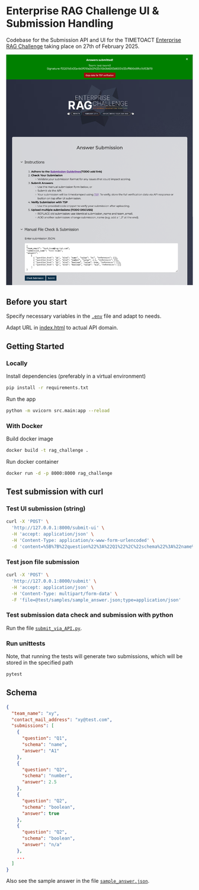 # Enterprise RAG Challenge UI & Submission Handling

Codebase for the Submission API and UI for the TIMETOACT 
[Enterprise RAG Challenge](https://www.timetoact-group.at/details/enterprise-rag-challenge) 
taking place on 27th of February 2025.

![UI_sample_image.png](UI_sample_image.png)

## Before you start
Specify necessary variables in the [`.env`](.env) file and adapt to needs.

Adapt URL in [index.html](src/index.html) to actual API domain.



## Getting Started
### Locally
Install dependencies (preferably in a virtual environment)
```bash
pip install -r requirements.txt
```

Run the app
```bash
python -m uvicorn src.main:app --reload
```

### With Docker
Build docker image
```bash
docker build -t rag_challenge .
```

Run docker container
```bash
docker run -d -p 8000:8000 rag_challenge
```


## Test submission with curl

### Test UI submission (string)

```bash
curl -X 'POST' \
  'http://127.0.0.1:8000/submit-ui' \
  -H 'accept: application/json' \
  -H 'Content-Type: application/x-www-form-urlencoded' \
  -d 'content=%5B%7B%22question%22%3A%22Q1%22%2C%22schema%22%3A%22name%22%2C%22answer%22%3A%22A1%22%7D%2C%7B%22question%22%3A%22Q2%22%2C%22schema%22%3A%22number%22%2C%22answer%22%3A2.5%7D%2C%7B%22question%22%3A%22Q2%22%2C%22schema%22%3A%22boolean%22%2C%22answer%22%3Atrue%7D%5D'
```

### Test json file submission

```bash
curl -X 'POST' \
  'http://127.0.0.1:8000/submit' \
  -H 'accept: application/json' \
  -H 'Content-Type: multipart/form-data' \
  -F 'file=@test/samples/sample_answer.json;type=application/json'
```

### Test submission data check and submission with python

Run the file [`submit_via_API.py`](submit_via_API.py).

### Run unittests
Note, that running the tests will generate two submissions, which will 
be stored in the specified path 

```bash
pytest
```


## Schema

```json
{
  "team_name": "xy",
  "contact_mail_address": "xy@test.com",
  "submissions": [
    {
      "question": "Q1",
      "schema": "name",
      "answer": "A1"
    },
    {
      "question": "Q2",
      "schema": "number",
      "answer": 2.5
    },
    {
      "question": "Q2",
      "schema": "boolean",
      "answer": true
    },
    {
      "question": "Q2",
      "schema": "boolean",
      "answer": "n/a"
    },
    ...
  ]
}
```

Also see the sample answer in the file [`sample_answer.json`](test/samples/sample_answer.json).